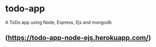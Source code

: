 # todo-app
A ToDo app using Node, Express, Ejs and mongodb

## (https://todo-app-node-ejs.herokuapp.com/)
